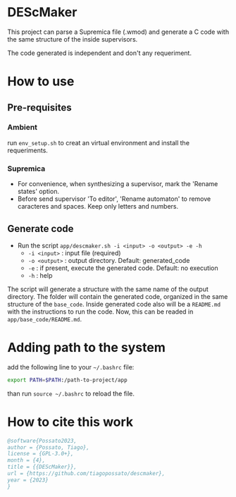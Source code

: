 # DEScMaker

This project can parse a Supremica file (.wmod) and generate a C code with the same structure of the inside supervisors.

The code generated is independent and don't any requeriment.

# How to use

## Pre-requisites

### Ambient

run `env_setup.sh` to creat an virtual environment and install the requeriments.

### Supremica
- For convenience, when synthesizing a supervisor, mark the 'Rename states' option.
- Before send supervisor 'To editor', 'Rename automaton' to remove caracteres and spaces. Keep only letters and numbers.

## Generate code

- Run the script `app/descmaker.sh -i <input> -o <output> -e -h`
    - `-i <input>` : input file (required)
    - `-o <output>` : output directory. Default: generated_code
    - `-e` : if present, execute the generated code. Default: no execution
    - `-h` : help

The script will generate a structure with the same name of the output directory. The folder will contain the generated code, organized in the same structure of the `base_code`. Inside generated code also will be a `README.md` with the instructions to run the code. Now, this can be readed in `app/base_code/README.md`.

# Adding path to the system
add the following line to your `~/.bashrc` file:

```bash
export PATH=$PATH:/path-to-project/app
```
than run `source ~/.bashrc` to reload the file.


# How to cite this work

```bibtex
@software{Possato2023,
author = {Possato, Tiago},
license = {GPL-3.0+},
month = {4},
title = {{DEScMaker}},
url = {https://github.com/tiagopossato/descmaker},
year = {2023}
}
```